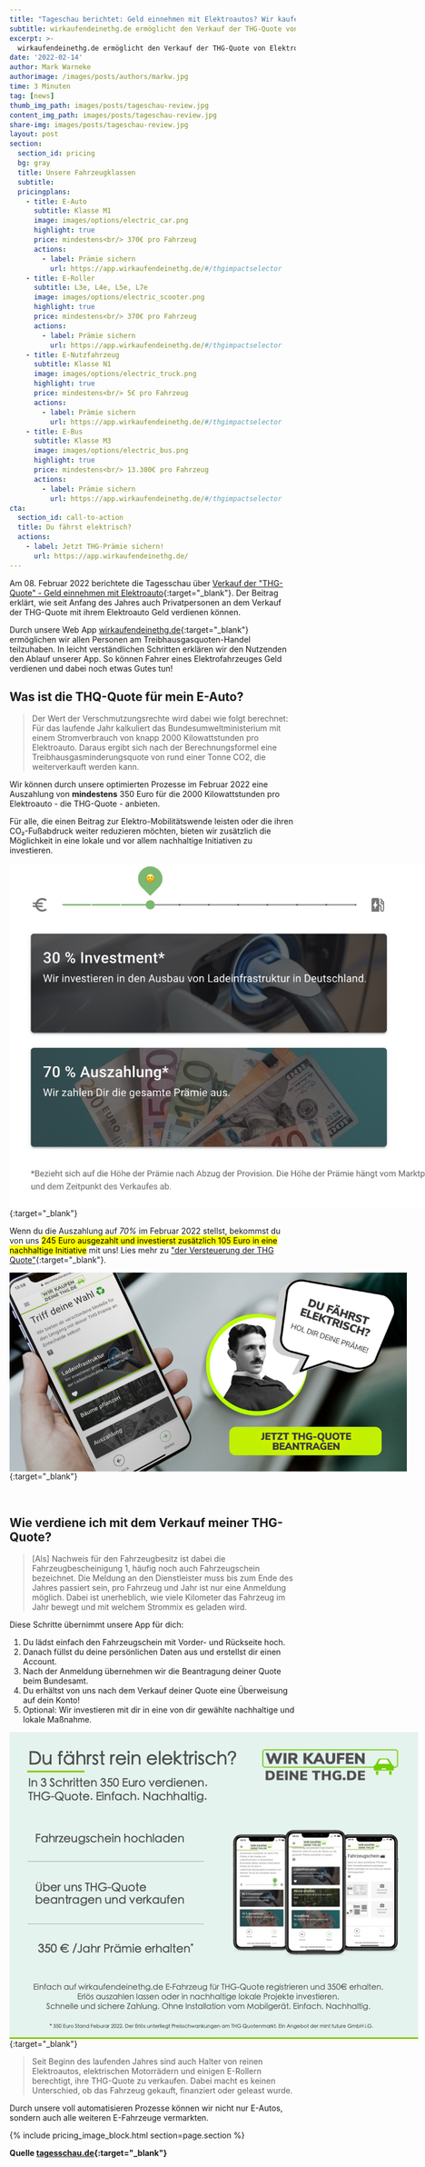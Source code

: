 ```yaml
---
title: "Tageschau berichtet: Geld einnehmen mit Elektroautos? Wir kaufen deine THG!"
subtitle: wirkaufendeinethg.de ermöglicht den Verkauf der THG-Quote von Elektrofahrzeugen und damit die Möglichkeit Geld mit dem Elektroauto einzunehmen. Einfach. Nachhaltig.
excerpt: >-
  wirkaufendeinethg.de ermöglicht den Verkauf der THG-Quote von Elektrofahrzeugen und damit die Möglichkeit Geld mit dem Elektroauto einzunehmen. Einfach. Nachhaltig.
date: '2022-02-14'
author: Mark Warneke
authorimage: /images/posts/authors/markw.jpg
time: 3 Minuten
tag: [news]
thumb_img_path: images/posts/tageschau-review.jpg
content_img_path: images/posts/tageschau-review.jpg
share-img: images/posts/tageschau-review.jpg
layout: post
section:
  section_id: pricing
  bg: gray
  title: Unsere Fahrzeugklassen
  subtitle:
  pricingplans:
    - title: E-Auto
      subtitle: Klasse M1
      image: images/options/electric_car.png
      highlight: true
      price: mindestens<br/> 370€ pro Fahrzeug
      actions:
        - label: Prämie sichern
          url: https://app.wirkaufendeinethg.de/#/thgimpactselector
    - title: E-Roller
      subtitle: L3e, L4e, L5e, L7e
      image: images/options/electric_scooter.png
      highlight: true
      price: mindestens<br/> 370€ pro Fahrzeug
      actions:
        - label: Prämie sichern
          url: https://app.wirkaufendeinethg.de/#/thgimpactselector
    - title: E-Nutzfahrzeug
      subtitle: Klasse N1
      image: images/options/electric_truck.png
      highlight: true
      price: mindestens<br/> 5€ pro Fahrzeug
      actions:
        - label: Prämie sichern
          url: https://app.wirkaufendeinethg.de/#/thgimpactselector
    - title: E-Bus
      subtitle: Klasse M3
      image: images/options/electric_bus.png
      highlight: true
      price: mindestens<br/> 13.300€ pro Fahrzeug
      actions:
        - label: Prämie sichern
          url: https://app.wirkaufendeinethg.de/#/thgimpactselector
cta:
  section_id: call-to-action
  title: Du fährst elektrisch?
  actions:
    - label: Jetzt THG-Prämie sichern!
      url: https://app.wirkaufendeinethg.de/
--- 
```


Am 08. Februar 2022 berichtete die Tagesschau über [Verkauf der "THG-Quote" - Geld einnehmen mit Elektroauto](https://www.tagesschau.de/thema/thg-quote/){:target="_blank"}. Der Beitrag erklärt, wie seit Anfang des Jahres auch Privatpersonen an dem Verkauf der THG-Quote mit ihrem Elektroauto Geld verdienen können.

Durch unsere Web App [wirkaufendeinethg.de](https://app.wirkaufendeinethg.de/#/){:target="_blank"} ermöglichen wir allen Personen am Treibhausgasquoten-Handel teilzuhaben. In leicht verständlichen Schritten erklären wir den Nutzenden den Ablauf unserer App. So können Fahrer eines Elektrofahrzeuges Geld verdienen und dabei noch etwas Gutes tun!

## Was ist die THQ-Quote für mein E-Auto?

> Der Wert der Verschmutzungsrechte wird dabei wie folgt berechnet: Für das laufende Jahr kalkuliert das Bundesumweltministerium mit einem Stromverbrauch von knapp 2000 Kilowattstunden pro Elektroauto. Daraus ergibt sich nach der Berechnungsformel eine Treibhausgasminderungsquote von rund einer Tonne CO2, die weiterverkauft werden kann.

Wir können durch unsere optimierten Prozesse im Februar 2022 eine Auszahlung von **mindestens** 350 Euro für die 2000 Kilowattstunden pro Elektroauto - die THG-Quote - anbieten.

Für alle, die einen Beitrag zur Elektro-Mobilitätswende leisten oder die ihren CO₂-Fußabdruck weiter reduzieren möchten, bieten wir zusätzlich die Möglichkeit in eine lokale und vor allem nachhaltige Initiativen zu investieren.

[<img src="/images/posts/70-fuer-255-steuerfrei.jpg" alt="70% Auszahlen und 245 verdienen, dabei zusätzlich 105 Euro in nachhaltige Initiative stecken" style="margin: auto; display: block; max-width:800px; max-height:350px max-height: 400px;" />](https://app.wirkaufendeinethg.de/#/thgimpactselector){:target="_blank"}

Wenn du die Auszahlung auf _70%_ im Februar 2022 stellst, bekommst du von uns <mark>245 Euro ausgezahlt und investierst zusätzlich 105 Euro in eine nachhaltige Initiative</mark> mit uns! Lies mehr zu ["der Versteuerung der THG Quote"](/blog/2022/04/08/thg-quote-steuer){:target="_blank"}.

[<img src="/images/banner-cta-thg-quote-beantragen-tesla.jpg" alt="THG Quote Tagessschau" style="margin: auto; display: block; max-width:800px; max-height:350px" />](https://app.wirkaufendeinethg.de){:target="_blank"}

<br/>

## Wie verdiene ich mit dem Verkauf meiner THG-Quote?

> [Als] Nachweis für den Fahrzeugbesitz ist dabei die Fahrzeugbescheinigung 1, häufig noch auch Fahrzeugschein bezeichnet. Die Meldung an den Dienstleister muss bis zum Ende des Jahres passiert sein, pro Fahrzeug und Jahr ist nur eine Anmeldung möglich. Dabei ist unerheblich, wie viele Kilometer das Fahrzeug im Jahr bewegt und mit welchem Strommix es geladen wird.

Diese Schritte übernimmt unsere App für dich:

1. Du lädst einfach den Fahrzeugschein mit Vorder- und Rückseite hoch.
2. Danach füllst du deine persönlichen Daten aus und erstellst dir einen Account.
3. Nach der Anmeldung übernehmen wir die Beantragung deiner Quote beim Bundesamt.
4. Du erhältst von uns nach dem Verkauf deiner Quote eine Überweisung auf dein Konto!
5. Optional: Wir investieren mit dir in eine von dir gewählte nachhaltige und lokale Maßnahme.

[<img src="/images/thg-verkaufen.jpg" alt="THG-Quote Verkaufen in nur 3 Schritten" style="margin: auto; display: block; max-width:800px; max-height:350px max-height: 500px;" />](https://app.wirkaufendeinethg.de/#/thgimpactselector){:target="_blank"}

> Seit Beginn des laufenden Jahres sind auch Halter von reinen Elektroautos, elektrischen Motorrädern und einigen E-Rollern berechtigt, ihre THG-Quote zu verkaufen. Dabei macht es keinen Unterschied, ob das Fahrzeug gekauft, finanziert oder geleast wurde.

Durch unsere voll automatisieren Prozesse können wir nicht nur E-Autos, sondern auch alle weiteren E-Fahrzeuge vermarkten.

{% include pricing_image_block.html section=page.section %}

**Quelle [tagesschau.de](https://www.tagesschau.de/thema/thg-quote/){:target="_blank"}**
